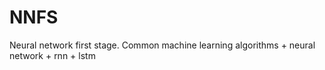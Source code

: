 # NNFS
Neural network first stage.
Common machine learning algorithms + neural network + rnn + lstm
